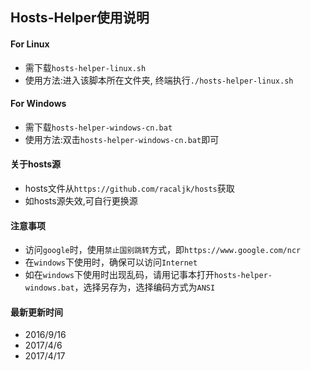 ## Hosts-Helper使用说明
#### For Linux
- 需下载`hosts-helper-linux.sh`
- 使用方法:进入该脚本所在文件夹, 终端执行`./hosts-helper-linux.sh`

#### For Windows
- 需下载`hosts-helper-windows-cn.bat`
- 使用方法:双击`hosts-helper-windows-cn.bat`即可

#### 关于hosts源
- hosts文件从`https://github.com/racaljk/hosts`获取
- 如hosts源失效,可自行更换源

#### 注意事项
- 访问`google`时，使用`禁止国别跳转`方式，即`https://www.google.com/ncr`
- 在`windows`下使用时，确保可以访问`Internet`
- 如在`windows`下使用时出现乱码，请用记事本打开`hosts-helper-windows.bat`，选择另存为，选择编码方式为`ANSI`

#### 最新更新时间
- 2016/9/16
- 2017/4/6
- 2017/4/17
